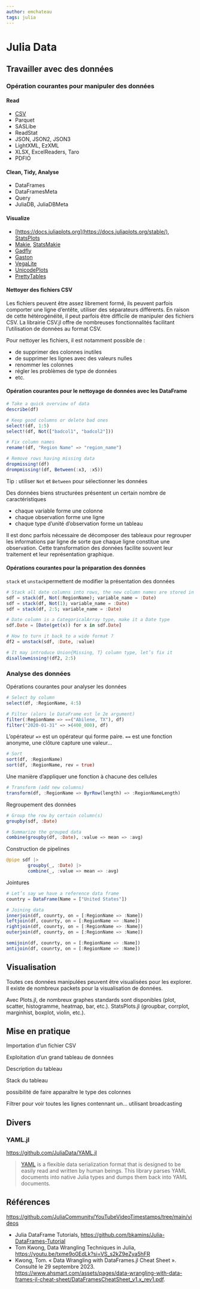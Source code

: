```yaml
---
author: emchateau
tags: julia
---
```


# Julia Data

## Travailler avec des données

### Opération courantes pour manipuler des données

#### Read

- [CSV](https://csv.juliadata.org)
- Parquet
- SASLibe
- ReadStat
- JSON, JSON2, JSON3
- LightXML, EzXML
- XLSX, ExcelReaders, Taro
- PDFIO

#### Clean, Tidy, Analyse

- DataFrames
- DataFramesMeta
- Query
- JuliaDB, JuliaDBMeta

#### Visualize

- [https://docs.juliaplots.org](https://docs.juliaplots.org/stable/), [StatsPlots](https://github.com/JuliaPlots/StatsPlots.jl)
- [Makie](https://github.com/MakieOrg/Makie.jl), [StatsMakie](https://github.com/JuliaPlots/StatsMakie.jl)
- [Gadfly](http://gadflyjl.org)
- [Gaston](https://github.com/mbaz/Gaston.jl)
- [VegaLite](https://www.queryverse.org/VegaLite.jl/)
- [UnicodePlots](https://github.com/JuliaPlots/UnicodePlots.jl)
- [PrettyTables](https://ronisbr.github.io/PrettyTables.jl/stable/)

#### Nettoyer des fichiers CSV

Les fichiers peuvent être assez librement formé, ils peuvent parfois comporter une ligne d’entête, utiliser des séparateurs différents. En raison de cette hétérogénéité, il peut parfois être difficile de manipuler des fichiers CSV. La librairie CSV.jl offre de nombreuses fonctionnalités facilitant l’utilisation de données au format CSV.

Pour nettoyer les fichiers, il est notamment possible de :

- de supprimer des colonnes inutiles
- de supprimer les lignes avec des valeurs nulles
- renommer les colonnes
- régler les problèmes de type de données
- etc.

#### Opération courantes pour le nettoyage de données avec les DataFrame

```julia
# Take a quick overview of data
describe(df)
```

```julia
# Keep good columns or delete bad ones
select!(df, 1:5)
select!(df, Not(["badcol1", "badcol2"]))
```

```julia
# Fix column names
rename!(df, "Region Name" => "region_name")
```

```julia
# Remove rows having missing data
dropmissing!(df)
drompmissing!(df, Between(:x3, :x5))
```

Tip : utiliser `Not` et `Between` pour sélectionner les données

Des données biens structurées présentent un certain nombre de caractéristiques

- chaque variable forme une colonne
- chaque observation forme une ligne
- chaque type d’unité d’observation forme un tableau

Il est donc parfois nécessaire de décomposer des tableaux pour regrouper les informations par ligne de sorte que chaque ligne constitue une observation. Cette transformation des données facilite souvent leur traitement et leur représentation graphique.

#### Opérations courantes pour la préparation des données

`stack` et `unstack`permettent de modifier la présentation des données

```julia
# Stack all date columns into rows, the new column names are stored in a new column Date
sdf = stack(df, Not(:RegionName); variable_name = :Date)
sdf = stack(df, Not(1); variable_name = :Date)
sdf = stack(df, 2:5; variable_name = :Date)
```

```julia
# Date column is a CategoricalArray type, make it a Date type
sdf.Date = [Date(get(x)) for x in sdf.Date]
```

```julia
# How to turn it back to a wide format ?
df2 = unstack(sdf, :Date, :value)
```

```julia
# It may introduce Union{Missing, T} column type, let’s fix it
disallowmissing!(df2, 2:5)
```

### Analyse des données

Opérations courantes pour analyser les données

```julia
# Select by column
select(df, :RegionName, 4:5)
```

```julia
# Filter (alors le DataFrame est le 2e argument)
filter(:RegionName => ==("Abilene, TX"), df)
filter("2020-01-31" => >(400_000), df)
```

L’opérateur `=>` est un opérateur qui forme paire. `==` est une fonction anonyme, une clôture capture une valeur...

```julia
# Sort
sort(df, :RegionName)
sort(df, :RegionName, rev = true)
```

Une manière d’appliquer une fonction à chacune des cellules

```julia
# Transform (add new columns)
transform(df, :RegionName => ByrRow(length) => :RegionNameLength)
```

Regroupement des données

```julia
# Group the row by certain column(s)
groupby(sdf, :Date)
```

```julia
# Summarize the grouped data
combine(groupby(df, :Date), :value => mean => :avg)
```

Construction de pipelines

```julia
@pipe sdf |>
		groupby(_, :Date) |>
		combine(_, :value => mean => :avg)
```

Jointures

```julia
# Let’s say we have a reference data frame
country = DataFrame(Name = ["United States"])
```

```julia
# Joining data
innerjoin(df, counrty, on = [:RegionName => :Name])
leftjoin(df, counrty, on = [:RegionName => :Name])
rightjoin(df, counrty, on = [:RegionName => :Name])
outerjoin(df, counrty, on = [:RegionName => :Name])

semijoin(df, counrty, on = [:RegionName => :Name])
antijoin(df, counrty, on = [:RegionName => :Name])
```

## Visualisation

Toutes ces données manipulées peuvent être visualisées pour les explorer. Il existe de nombreux packets pour la visualisation de données.

Avec Plots.jl, de nombreux graphes standards sont disponibles (plot, scatter, histogramme, heatmap, bar, etc.). StatsPlots.jl (groupbar, corrplot, marginhist, boxplot, violin, etc.).

## Mise en pratique

Importation d’un fichier CSV

Exploitation d’un grand tableau de données

Description du tableau

Stack du tableau

possibilité de faire apparaître le type des colonnes

Filtrer pour voir toutes les lignes contennant un... utilisant broadcasting

## Divers

### YAML.jl

https://github.com/JuliaData/YAML.jl

> [YAML](http://yaml.org/) is a flexible data serialization format that is designed to be easily read and written by human beings. This library parses YAML documents into native Julia types and dumps them back into YAML documents.

## Références

https://github.com/JuliaCommunity/YouTubeVideoTimestamps/tree/main/videos

- Julia DataFrame Tutorials, https://github.com/bkamins/Julia-DataFrames-Tutorial
- Tom Kwong, Data Wrangling Techniques in Julia, https://youtu.be/txme9o0EdLk?si=VS_s2kZ9eZya5hFR
- Kwong, Tom. « Data Wrangling with DataFrames.jl Cheat Sheet ». Consulté le 29 septembre 2023. https://www.ahsmart.com/assets/pages/data-wrangling-with-data-frames-jl-cheat-sheet/DataFramesCheatSheet_v1.x_rev1.pdf.



